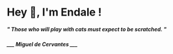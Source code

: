 <h1 title="head"> Hey 👋, I'm Endale !</h1>

**<h5><i>" Those who will play with cats must expect to be scratched. "</i></h5>**

*<b>___ Miguel de Cervantes ___</b>*
